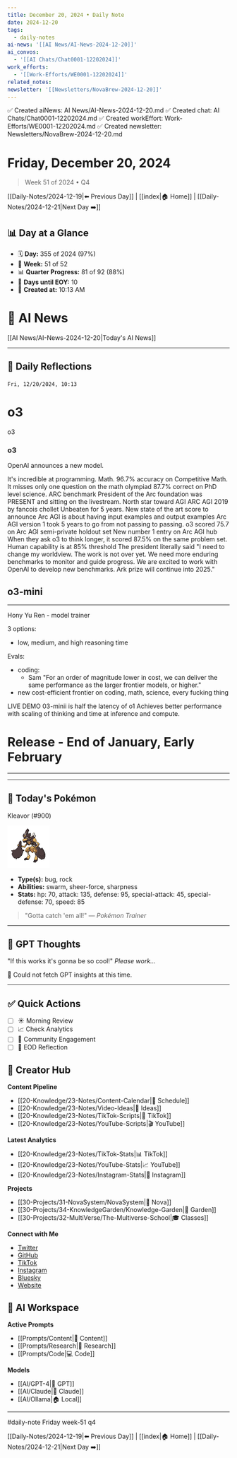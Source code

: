 ```yaml
---
title: December 20, 2024 • Daily Note
date: 2024-12-20
tags:
  - daily-notes
ai-news: '[[AI News/AI-News-2024-12-20]]'
ai_convos:
  - '[[AI Chats/Chat0001-12202024]]'
work_efforts:
  - '[[Work-Efforts/WE0001-12202024]]'
related_notes:
newsletter: '[[Newsletters/NovaBrew-2024-12-20]]'
---
```

✅ Created aiNews: AI News/AI-News-2024-12-20.md
✅ Created chat: AI Chats/Chat0001-12202024.md
✅ Created workEffort: Work-Efforts/WE0001-12202024.md
✅ Created newsletter: Newsletters/NovaBrew-2024-12-20.md
# Friday, December 20, 2024
> Week 51 of 2024 • Q4

[[Daily-Notes/2024-12-19|⬅️ Previous Day]] | [[index|🏠 Home]] | [[Daily-Notes/2024-12-21|Next Day ➡️]]

## 📊 Day at a Glance
- 🗓️ **Day:** 355 of 2024 (97%)
- 📅 **Week:** 51 of 52
- 📊 **Quarter Progress:** 81 of 92 (88%)
- 🎯 **Days until EOY:** 10
- 🔄 **Created at:** 10:13 AM


# 📰 AI News
[[AI News/AI-News-2024-12-20|Today's AI News]]

---

## 📝 Daily Reflections

`Fri, 12/20/2024, 10:13`

# o3
o3
### o3

OpenAI announces a new model.

It's incredible at programming. Math. 96.7% accuracy on Competitive Math.
It misses only one question on the math olympiad
87.7% correct on PhD level science.
ARC benchmark
President of the Arc foundation was PRESENT and sitting on the livestream. North star toward AGI
ARC AGI 2019 by fancois chollet
Unbeaten for 5 years.
New state of the art score to announce
Arc AGI is about having input examples and output examples
Arc AGI version 1 took 5 years to go from not passing to passing.
o3 scored 75.7 on Arc AGI semi-private holdout set
New number 1 entry on Arc AGI hub
When they ask o3 to think longer, it scored 87.5% on the same problem set.
Human capability is at 85% threshold
The president literally said "I need to change my worldview. The work is not over yet. We need more enduring benchmarks to monitor and guide progress. We are excited to work with OpenAI to develop new benchmarks. Ark prize will continue into 2025."

## o3-mini
---
Hony Yu Ren - model trainer

3 options:
- low, medium, and high reasoning time

Evals:
- coding:
	- Sam "For an order of magnitude lower in cost, we can deliver the same performance as the larger frontier models, or higher."
- new cost-efficient frontier on coding, math, science, every fucking thing

LIVE DEMO
03-minii is half the latency of o1
Achieves better performance with scaling of thinking and time at inference and compute.

# Release - End of January, Early February
---







---

## 🐾 Today's Pokémon

Kleavor (#900)

![Kleavor Sprite](https://raw.githubusercontent.com/PokeAPI/sprites/master/sprites/pokemon/900.png)

- **Type(s):** bug, rock
- **Abilities:** swarm, sheer-force, sharpness
- **Stats:** hp: 70, attack: 135, defense: 95, special-attack: 45, special-defense: 70, speed: 85

> "Gotta catch 'em all!" — *Pokémon Trainer*
    

---

## 🤖 GPT Thoughts

"If this works it's gonna be so cool!"
*Please work...*

🤖 Could not fetch GPT insights at this time.


---

## ✅ Quick Actions
- [ ] ☀️ Morning Review
- [ ] 📈 Check Analytics
- [ ] 🤝 Community Engagement
- [ ] 🌙 EOD Reflection

## 📱 Creator Hub
**Content Pipeline**
- [[20-Knowledge/23-Notes/Content-Calendar|📅 Schedule]]
- [[20-Knowledge/23-Notes/Video-Ideas|🎥 Ideas]]
- [[20-Knowledge/23-Notes/TikTok-Scripts|📝 TikTok]]
- [[20-Knowledge/23-Notes/YouTube-Scripts|🎬 YouTube]]

**Latest Analytics**
- [[20-Knowledge/23-Notes/TikTok-Stats|📊 TikTok]]
- [[20-Knowledge/23-Notes/YouTube-Stats|📈 YouTube]]
- [[20-Knowledge/23-Notes/Instagram-Stats|📸 Instagram]]

**Projects**
- [[30-Projects/31-NovaSystem/NovaSystem|🤖 Nova]]
- [[30-Projects/34-KnowledgeGarden/Knowledge-Garden|🌳 Garden]]
- [[30-Projects/32-MultiVerse/The-Multiverse-School|🎓 Classes]]

**Connect with Me**
- [Twitter](https://twitter.com/thecoffeejesus)
- [GitHub](https://github.com/ctavolazzi)
- [TikTok](https://tiktok.com/@thecoffeejesus)
- [Instagram](https://instagram.com/thecoffeejesus)
- [Bluesky](https://bsky.app/profile/thecoffeejesus.bsky.social)
- [Website](https://thecoffeejesus.com)

## 🤖 AI Workspace
**Active Prompts**
- [[Prompts/Content|📝 Content]]
- [[Prompts/Research|🔬 Research]]
- [[Prompts/Code|💻 Code]]

**Models**
- [[AI/GPT-4|💬 GPT]]
- [[AI/Claude|🧠 Claude]]
- [[AI/Ollama|🏠 Local]]

---

#daily-note  Friday week-51 q4

[[Daily-Notes/2024-12-19|⬅️ Previous Day]] | [[index|🏠 Home]] | [[Daily-Notes/2024-12-21|Next Day ➡️]]
